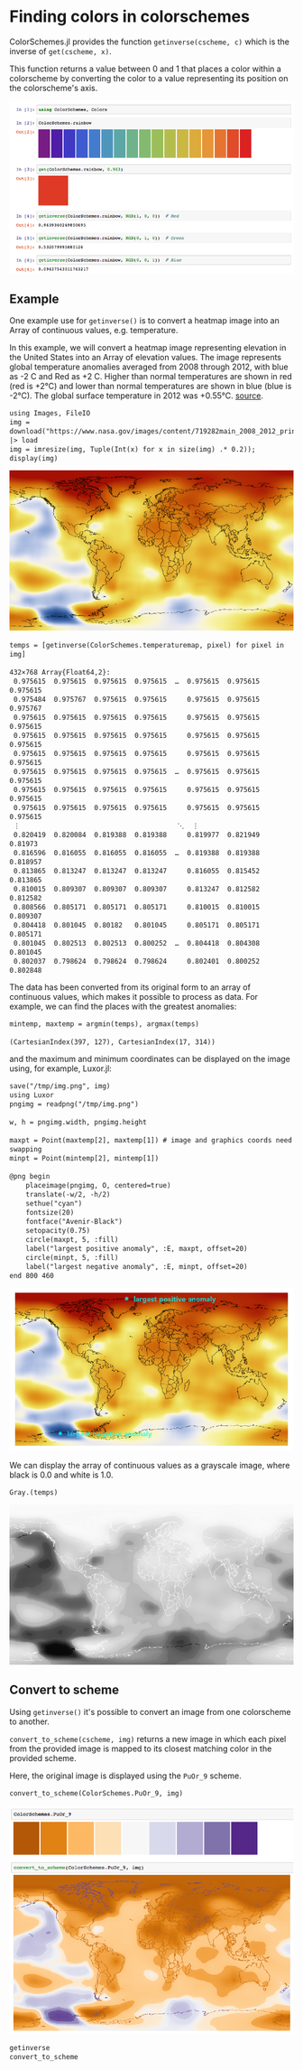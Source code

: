 # Finding colors in colorschemes

ColorSchemes.jl provides the function `getinverse(cscheme, c)` which is the inverse of `get(cscheme, x)`.

This function returns a value between 0 and 1 that places a color within a colorscheme by converting the color to a value representing its position on the colorscheme's axis.

!["get inverse"](assets/figures/getinverse.png)

## Example

One example use for `getinverse()` is to convert a heatmap image into an Array of continuous values, e.g. temperature.

In this example, we will convert a heatmap image representing elevation in the United States into an Array of elevation values. The image represents global temperature anomalies averaged from 2008 through 2012, with blue as -2 C and Red as +2 C. Higher than normal temperatures are shown in red (red is +2°C) and lower than normal temperatures are shown in blue (blue is -2°C). The global surface temperature in 2012 was +0.55°C. [source](https://svs.gsfc.nasa.gov/cgi-bin/details.cgi?aid=4030).

```
using Images, FileIO
img = download("https://www.nasa.gov/images/content/719282main_2008_2012_printdata.1462.jpg") |> load
img = imresize(img, Tuple(Int(x) for x in size(img) .* 0.2));
display(img)
```

!["heatmap 1"](assets/figures/heatmap1.png)

```
temps = [getinverse(ColorSchemes.temperaturemap, pixel) for pixel in img]

432×768 Array{Float64,2}:
 0.975615  0.975615  0.975615  0.975615  …  0.975615  0.975615  0.975615
 0.975484  0.975767  0.975615  0.975615     0.975615  0.975615  0.975767
 0.975615  0.975615  0.975615  0.975615     0.975615  0.975615  0.975615
 0.975615  0.975615  0.975615  0.975615     0.975615  0.975615  0.975615
 0.975615  0.975615  0.975615  0.975615     0.975615  0.975615  0.975615
 0.975615  0.975615  0.975615  0.975615  …  0.975615  0.975615  0.975615
 0.975615  0.975615  0.975615  0.975615     0.975615  0.975615  0.975615
 0.975615  0.975615  0.975615  0.975615     0.975615  0.975615  0.975615
 ⋮                                       ⋱  ⋮                           
 0.820419  0.820084  0.819388  0.819388     0.819977  0.821949  0.81973
 0.816596  0.816055  0.816055  0.816055  …  0.819388  0.819388  0.818957
 0.813865  0.813247  0.813247  0.813247     0.816055  0.815452  0.813865
 0.810015  0.809307  0.809307  0.809307     0.813247  0.812582  0.812582
 0.808566  0.805171  0.805171  0.805171     0.810015  0.810015  0.809307
 0.804418  0.801045  0.80182   0.801045     0.805171  0.805171  0.805171
 0.801045  0.802513  0.802513  0.800252  …  0.804418  0.804308  0.801045
 0.802037  0.798624  0.798624  0.798624     0.802401  0.800252  0.802848
```

The data has been converted from its original form to an array of continuous values, which makes it possible to process as data. For example, we can find the places with the greatest anomalies:

```
mintemp, maxtemp = argmin(temps), argmax(temps)

(CartesianIndex(397, 127), CartesianIndex(17, 314))
```

and the maximum and minimum coordinates can be displayed on the image using, for example, Luxor.jl:

```
save("/tmp/img.png", img)
using Luxor
pngimg = readpng("/tmp/img.png")

w, h = pngimg.width, pngimg.height

maxpt = Point(maxtemp[2], maxtemp[1]) # image and graphics coords need swapping
minpt = Point(mintemp[2], mintemp[1])

@png begin
    placeimage(pngimg, O, centered=true)
    translate(-w/2, -h/2)
    sethue("cyan")
    fontsize(20)
    fontface("Avenir-Black")
    setopacity(0.75)
    circle(maxpt, 5, :fill)
    label("largest positive anomaly", :E, maxpt, offset=20)
    circle(minpt, 5, :fill)
    label("largest negative anomaly", :E, minpt, offset=20)
end 800 460
```

!["heatmap min and max"](assets/figures/heatmap4.png)

We can display the array of continuous values as a grayscale image, where black is 0.0 and white is 1.0.

```
Gray.(temps)
```

!["heatmap 2 grey"](assets/figures/heatmap2.png)

## Convert to scheme

Using `getinverse()` it's possible to convert an image from one colorscheme to another.

`convert_to_scheme(cscheme, img)` returns a new image in which each pixel from the provided image is mapped to its closest matching color in the provided scheme.

Here, the original image is displayed using the `PuOr_9` scheme.

```
convert_to_scheme(ColorSchemes.PuOr_9, img)
```

!["heatmap 2 grey"](assets/figures/heatmap3.png)

```@docs
getinverse
convert_to_scheme
```
